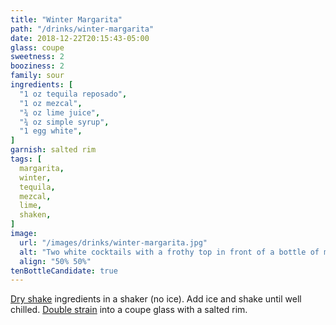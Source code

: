 ```yaml
---
title: "Winter Margarita"
path: "/drinks/winter-margarita"
date: 2018-12-22T20:15:43-05:00
glass: coupe
sweetness: 2
booziness: 2
family: sour
ingredients: [
  "1 oz tequila reposado",
  "1 oz mezcal",
  "¾ oz lime juice",
  "¾ oz simple syrup",
  "1 egg white",
]
garnish: salted rim
tags: [
  margarita,
  winter,
  tequila,
  mezcal,
  lime,
  shaken,
]
image:
  url: "/images/drinks/winter-margarita.jpg"
  alt: "Two white cocktails with a frothy top in front of a bottle of mezcal and a bottle of tequila"
  align: "50% 50%"
tenBottleCandidate: true
---
```


[Dry shake](/techniques/shaking#dry-shaking) ingredients in a shaker (no ice). Add ice and shake until well chilled. [Double strain](/techniques/straining#double-straining) into a coupe glass with a salted rim.
